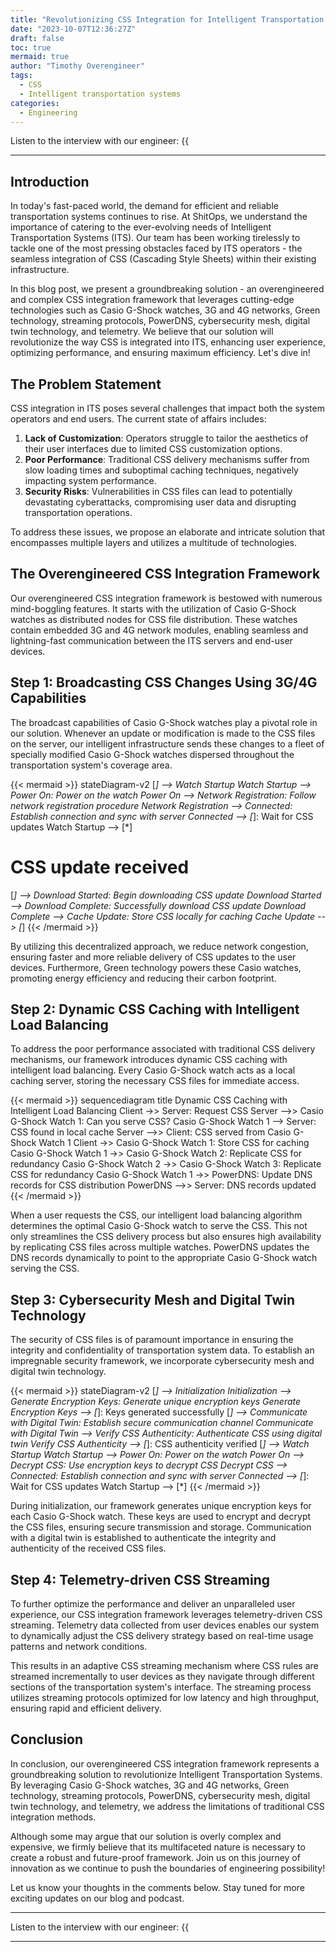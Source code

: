 ```yaml
---
title: "Revolutionizing CSS Integration for Intelligent Transportation Systems"
date: "2023-10-07T12:36:27Z"
draft: false
toc: true
mermaid: true
author: "Timothy Overengineer"
tags:
  - CSS
  - Intelligent transportation systems
categories:
  - Engineering
---
```


Listen to the interview with our engineer: {{<audio src="https://s3.chaops.de/shitops/podcasts/revolutionizing-css-integration-for-intelligent-transportation-systems.mp3" class="audio">}}

---

## Introduction

In today's fast-paced world, the demand for efficient and reliable transportation systems continues to rise. At ShitOps, we understand the importance of catering to the ever-evolving needs of Intelligent Transportation Systems (ITS). Our team has been working tirelessly to tackle one of the most pressing obstacles faced by ITS operators - the seamless integration of CSS (Cascading Style Sheets) within their existing infrastructure.

In this blog post, we present a groundbreaking solution - an overengineered and complex CSS integration framework that leverages cutting-edge technologies such as Casio G-Shock watches, 3G and 4G networks, Green technology, streaming protocols, PowerDNS, cybersecurity mesh, digital twin technology, and telemetry. We believe that our solution will revolutionize the way CSS is integrated into ITS, enhancing user experience, optimizing performance, and ensuring maximum efficiency. Let's dive in!

## The Problem Statement

CSS integration in ITS poses several challenges that impact both the system operators and end users. The current state of affairs includes:

1. **Lack of Customization**: Operators struggle to tailor the aesthetics of their user interfaces due to limited CSS customization options.
2. **Poor Performance**: Traditional CSS delivery mechanisms suffer from slow loading times and suboptimal caching techniques, negatively impacting system performance.
3. **Security Risks**: Vulnerabilities in CSS files can lead to potentially devastating cyberattacks, compromising user data and disrupting transportation operations.

To address these issues, we propose an elaborate and intricate solution that encompasses multiple layers and utilizes a multitude of technologies.

## The Overengineered CSS Integration Framework

Our overengineered CSS integration framework is bestowed with numerous mind-boggling features. It starts with the utilization of Casio G-Shock watches as distributed nodes for CSS file distribution. These watches contain embedded 3G and 4G network modules, enabling seamless and lightning-fast communication between the ITS servers and end-user devices.

## Step 1: Broadcasting CSS Changes Using 3G/4G Capabilities

The broadcast capabilities of Casio G-Shock watches play a pivotal role in our solution. Whenever an update or modification is made to the CSS files on the server, our intelligent infrastructure sends these changes to a fleet of specially modified Casio G-Shock watches dispersed throughout the transportation system's coverage area.

{{< mermaid >}}
stateDiagram-v2
[*] --> Watch Startup
Watch Startup --> Power On: Power on the watch
Power On --> Network Registration: Follow network registration procedure
Network Registration --> Connected: Establish connection and sync with server
Connected --> [*]: Wait for CSS updates
Watch Startup --> [*]

# CSS update received
[*] --> Download Started: Begin downloading CSS update
Download Started --> Download Complete: Successfully download CSS update
Download Complete --> Cache Update: Store CSS locally for caching
Cache Update --> [*]
{{< /mermaid >}}

By utilizing this decentralized approach, we reduce network congestion, ensuring faster and more reliable delivery of CSS updates to the user devices. Furthermore, Green technology powers these Casio watches, promoting energy efficiency and reducing their carbon footprint.

## Step 2: Dynamic CSS Caching with Intelligent Load Balancing

To address the poor performance associated with traditional CSS delivery mechanisms, our framework introduces dynamic CSS caching with intelligent load balancing. Every Casio G-Shock watch acts as a local caching server, storing the necessary CSS files for immediate access.

{{< mermaid >}}
sequencediagram
title Dynamic CSS Caching with Intelligent Load Balancing
Client ->> Server: Request CSS
Server -->> Casio G-Shock Watch 1: Can you serve CSS?
Casio G-Shock Watch 1 --> Server: CSS found in local cache
Server -->> Client: CSS served from Casio G-Shock Watch 1
Client ->> Casio G-Shock Watch 1: Store CSS for caching
Casio G-Shock Watch 1 ->> Casio G-Shock Watch 2: Replicate CSS for redundancy
Casio G-Shock Watch 2 ->> Casio G-Shock Watch 3: Replicate CSS for redundancy
Casio G-Shock Watch 1 ->> PowerDNS: Update DNS records for CSS distribution
PowerDNS -->> Server: DNS records updated
{{< /mermaid >}}

When a user requests the CSS, our intelligent load balancing algorithm determines the optimal Casio G-Shock watch to serve the CSS. This not only streamlines the CSS delivery process but also ensures high availability by replicating CSS files across multiple watches. PowerDNS updates the DNS records dynamically to point to the appropriate Casio G-Shock watch serving the CSS.

## Step 3: Cybersecurity Mesh and Digital Twin Technology

The security of CSS files is of paramount importance in ensuring the integrity and confidentiality of transportation system data. To establish an impregnable security framework, we incorporate cybersecurity mesh and digital twin technology.

{{< mermaid >}}
stateDiagram-v2
[*] --> Initialization
Initialization --> Generate Encryption Keys: Generate unique encryption keys
Generate Encryption Keys --> [*]: Keys generated successfully
[*] --> Communicate with Digital Twin: Establish secure communication channel
Communicate with Digital Twin --> Verify CSS Authenticity: Authenticate CSS using digital twin
Verify CSS Authenticity --> [*]: CSS authenticity verified
[*] --> Watch Startup
Watch Startup --> Power On: Power on the watch
Power On --> Decrypt CSS: Use encryption keys to decrypt CSS
Decrypt CSS --> Connected: Establish connection and sync with server
Connected --> [*]: Wait for CSS updates
Watch Startup --> [*]
{{< /mermaid >}}

During initialization, our framework generates unique encryption keys for each Casio G-Shock watch. These keys are used to encrypt and decrypt the CSS files, ensuring secure transmission and storage. Communication with a digital twin is established to authenticate the integrity and authenticity of the received CSS files.

## Step 4: Telemetry-driven CSS Streaming

To further optimize the performance and deliver an unparalleled user experience, our CSS integration framework leverages telemetry-driven CSS streaming. Telemetry data collected from user devices enables our system to dynamically adjust the CSS delivery strategy based on real-time usage patterns and network conditions.

This results in an adaptive CSS streaming mechanism where CSS rules are streamed incrementally to user devices as they navigate through different sections of the transportation system's interface. The streaming process utilizes streaming protocols optimized for low latency and high throughput, ensuring rapid and efficient delivery.

## Conclusion

In conclusion, our overengineered CSS integration framework represents a groundbreaking solution to revolutionize Intelligent Transportation Systems. By leveraging Casio G-Shock watches, 3G and 4G networks, Green technology, streaming protocols, PowerDNS, cybersecurity mesh, digital twin technology, and telemetry, we address the limitations of traditional CSS integration methods.

Although some may argue that our solution is overly complex and expensive, we firmly believe that its multifaceted nature is necessary to create a robust and future-proof framework. Join us on this journey of innovation as we continue to push the boundaries of engineering possibility!

Let us know your thoughts in the comments below. Stay tuned for more exciting updates on our blog and podcast.

---
Listen to the interview with our engineer: {{<audio src="https://s3.chaops.de/shitops/podcasts/revolutionizing-css-integration-for-intelligent-transportation-systems.mp3" class="audio">}}

---
